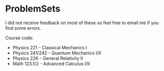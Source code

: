 # ProblemSets
I did not receive feedback on most of these so feel free to email me if you find some errors.

Course code:
* Physics 221 - Classical Mechanics I 
* Physics 241/242 - Quantum Mechanics I/II 
* Physics 226 - General Relativity II 
* Math 123.1/2 - Advanced Calculus I/II 
